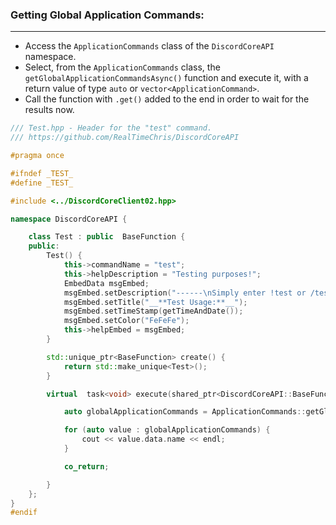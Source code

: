 
### **Getting Global Application Commands:**
---
- Access the `ApplicationCommands` class of the `DiscordCoreAPI` namespace.
- Select, from the `ApplicationCommands` class, the `getGlobalApplicationCommandsAsync()` function and execute it, with a return value of type `auto` or `vector<ApplicationCommand>`.
- Call the function with `.get()` added to the end in order to wait for the results now.

```cpp
/// Test.hpp - Header for the "test" command.
/// https://github.com/RealTimeChris/DiscordCoreAPI

#pragma once

#ifndef _TEST_
#define _TEST_

#include <../DiscordCoreClient02.hpp>

namespace DiscordCoreAPI {

	class Test : public  BaseFunction {
	public:
		Test() {
			this->commandName = "test";
			this->helpDescription = "Testing purposes!";
			EmbedData msgEmbed;
			msgEmbed.setDescription("------\nSimply enter !test or /test!\n------");
			msgEmbed.setTitle("__**Test Usage:**__");
			msgEmbed.setTimeStamp(getTimeAndDate());
			msgEmbed.setColor("FeFeFe");
			this->helpEmbed = msgEmbed;
		}

		std::unique_ptr<BaseFunction> create() {
			return std::make_unique<Test>();
		}

		virtual  task<void> execute(shared_ptr<DiscordCoreAPI::BaseFunctionArguments> args) {

			auto globalApplicationCommands = ApplicationCommands::getGlobalApplicationCommandsAsync().get();

			for (auto value : globalApplicationCommands) {
				cout << value.data.name << endl;
			}

			co_return;

		}
	};
}
#endif
```
